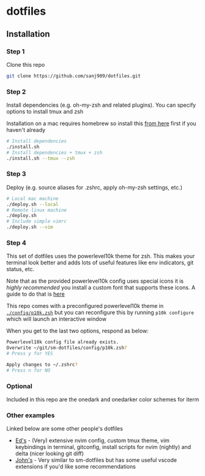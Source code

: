 # dotfiles

## Installation

### Step 1
Clone this repo
```bash
git clone https://github.com/sanj909/dotfiles.git
```

### Step 2
Install dependencies (e.g. oh-my-zsh and related plugins). You can specify options to install tmux and zsh

Installation on a mac requires homebrew so install this [from here](https://brew.sh/) first if you haven't already

```bash
# Install dependencies
./install.sh
# Install dependencies + tmux + zsh
./install.sh --tmux --zsh
```

### Step 3
Deploy (e.g. source aliases for .zshrc, apply oh-my-zsh settings, etc.)
```bash
# Local mac machine
./deploy.sh --local
# Remote linux machine
./deploy.sh
# Include simple vimrc
./deploy.sh --vim
```

### Step 4
This set of dotfiles uses the powerlevel10k theme for zsh. This makes your terminal look better and adds lots of useful features like env indicators, git status, etc.

Note that as the provided powerlevel10k config uses special icons it is *highly recommended* you install a custom font that supports these icons. A guide to do that is [here](https://github.com/romkatv/powerlevel10k#meslo-nerd-font-patched-for-powerlevel10k)

This repo comes with a preconfigured powerlevel10k theme in [`./config/p10k.zsh`](./config/p10k.zsh) but you can reconfigure this by running `p10k configure` which will launch an interactive window

When you get to the last two options, respond as below:
```bash
Powerlevel10k config file already exists.
Overwrite ~/git/sm-dotfiles/config/p10k.zsh?
# Press y for YES

Apply changes to ~/.zshrc?
# Press n for NO 
```

### Optional
Included in this repo are the onedark and onedarker color schemes for iterm

### Other examples
Linked below are some other people's dotfiles
* [Ed's](https://github.com/erees1/dotfiles) - (Very) extensive nvim config, custom tmux theme, vim keybindings in terminal, gitconfig, install scripts for nvim (nightly) and delta (nicer looking git diff)
* [John's](https://github.com/McHughes288/dotfiles) - Very similar to sm-dotfiles but has some useful vscode extensions if you'd like some recommendations
